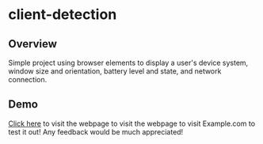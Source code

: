 # client-detection

## Overview

Simple project using browser elements to display a user's device system, window size and orientation, battery level and state, and network connection.

##

## Demo

<a href="https://raw.githack.com/riley-ad-clark/client-detection/main/index.html" target="_blank">Click here</a> to visit the webpage
 to visit the webpage
 to visit Example.com to test it out! Any feedback would be much appreciated!
